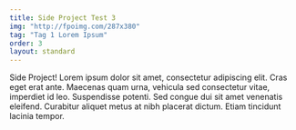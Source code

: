 ```yaml
---
title: Side Project Test 3
img: "http://fpoimg.com/287x380"
tag: "Tag 1 Lorem Ipsum"
order: 3
layout: standard
---
```


Side Project! Lorem ipsum dolor sit amet, consectetur adipiscing elit. Cras eget erat ante. Maecenas quam urna, vehicula sed consectetur vitae, imperdiet id leo. Suspendisse potenti. Sed congue dui sit amet venenatis eleifend. Curabitur aliquet metus at nibh placerat dictum. Etiam tincidunt lacinia tempor.
